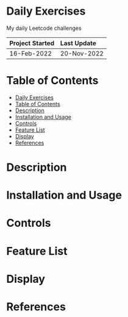 # Daily Exercises
My daily Leetcode challenges

| Project Started | Last Update |
| :-------------- | :---------- | 
| 16-Feb-2022     | 20-Nov-2022 |

# Table of Contents
- [Daily Exercises](#daily-exercises)
- [Table of Contents](#table-of-contents)
- [Description](#description)
- [Installation and Usage](#installation-and-usage)
- [Controls](#controls)
- [Feature List](#feature-list)
- [Display](#display)
- [References](#references)

# Description

# Installation and Usage

# Controls

# Feature List

# Display

# References

